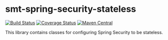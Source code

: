 <!---
Copyright 2015 Karl Bennett

Licensed under the Apache License, Version 2.0 (the "License");
you may not use this file except in compliance with the License.
You may obtain a copy of the License at

    http://www.apache.org/licenses/LICENSE-2.0

Unless required by applicable law or agreed to in writing, software
distributed under the License is distributed on an "AS IS" BASIS,
WITHOUT WARRANTIES OR CONDITIONS OF ANY KIND, either express or implied.
See the License for the specific language governing permissions and
limitations under the License.
-->
smt-spring-security-stateless
===========
[![Build Status](https://travis-ci.org/shiver-me-timbers/smt-spring-security-stateless.svg?branch=master)](https://travis-ci.org/shiver-me-timbers/smt-spring-security-stateless) [![Coverage Status](https://coveralls.io/repos/shiver-me-timbers/smt-spring-security-stateless/badge.svg?branch=master&service=github)](https://coveralls.io/github/shiver-me-timbers/smt-spring-security-stateless?branch=master) [![Maven Central](https://maven-badges.herokuapp.com/maven-central/com.github.shiver-me-timbers/smt-spring-security-stateless/badge.svg)](https://maven-badges.herokuapp.com/maven-central/com.github.shiver-me-timbers/smt-spring-security-stateless/)

This library contains classes for configuring Spring Security to be stateless.